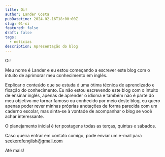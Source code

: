 ```yaml
---
title: Oi!
author: Lander Costa
pubDatetime: 2024-02-16T18:00:00Z
slug: 01-oi
featured: false
draft: false
tags:
  - notícias
description: Apresentação do blog
---
```


Oi!

Meu nome é Lander e eu estou começando a escrever este blog com o intuito de aprimorar meu conhecimento em inglês.

Explicar o conteúdo que se estuda é uma ótima técnica de aprendizado e fixação do conhecimento. Eu não estou escrevendo este blog com o intuito de ensinar inglês, apenas de aprender o idioma e também não é parte do meu objetivo me tornar famoso ou conhecido por meio deste blog, eu quero apenas poder rever minhas próprias anotações de forma parecida com um caderno escolar, mas sinta-se à vontade de acompanhar o blog se você achar interessante.

O planejamento inicial é ter postagens todas as terças, quintas e sábados.

Caso queira entrar em contato comigo, pode enviar um e-mail para seekerofenglish@gmail.com

Até mais!